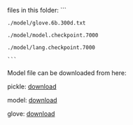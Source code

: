 files in this folder:
    ```
    
    ./model/glove.6b.300d.txt
    
    ./model/model.checkpoint.7000
    
    ./model/lang.checkpoint.7000
    
    ```

Model file can be downloaded from here:

pickle: [download](https://drive.google.com/file/d/1BgHvAuTm8nPOSLzDydX_uPfY3OATUBhF/view?usp=sharing)

model: [download](https://drive.google.com/file/d/1T0SScM4xkNzWQrje1gxtiF8ez0AMHzqi/view?usp=sharing)

glove: [download](http://nlp.stanford.edu/data/glove.6B.zip)
